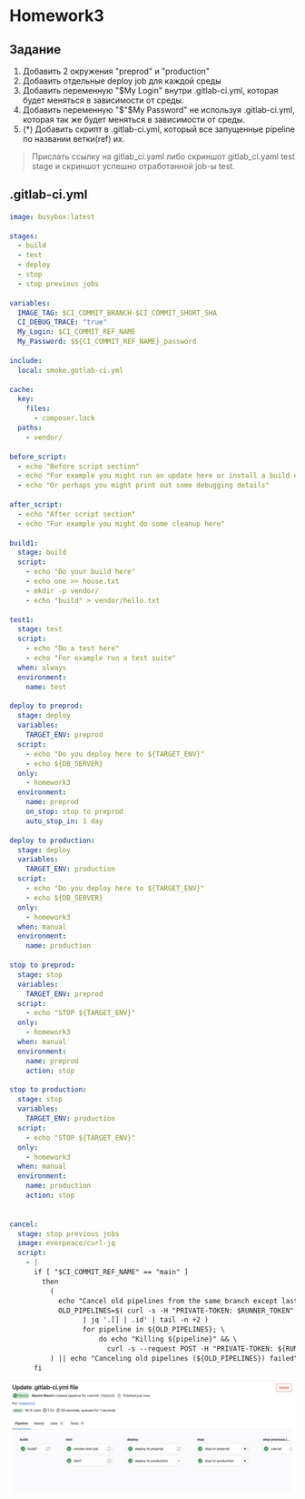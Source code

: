 # Homework3

## Задание
1. Добавить 2 окружения "preprod" и "production"
2. Добавить отдельные deploy job для каждой среды
3. Добавить переменную "$My Login" внутри .gitlab-ci.yml, которая будет меняться в зависимости от среды.
4. Добавить переменную "$"$My Password" не используя .gitlab-ci.yml, которая так же будет меняться в зависимости от среды.
5. (*) Добавить скрипт в .gitlab-ci.yml, который все запущенные pipeline по названии ветки(ref) их.

> Прислать ссылку на gitlab_ci.yaml либо скриншот gitlab_ci.yaml test stage и скриншот успешно отработанной job-ы test.

## .gitlab-ci.yml
```yaml
image: busybox:latest

stages:
  - build
  - test
  - deploy
  - stop
  - stop previous jobs

variables:
  IMAGE_TAG: $CI_COMMIT_BRANCH-$CI_COMMIT_SHORT_SHA
  CI_DEBUG_TRACE: "true"
  My_Login: $CI_COMMIT_REF_NAME
  My_Password: $${CI_COMMIT_REF_NAME}_password

include:
  local: smoke.gotlab-ci.yml

cache:
  key:
    files:
      - composer.lock
  paths:
    - vendor/

before_script:
  - echo "Before script section"
  - echo "For example you might run an update here or install a build dependency"
  - echo "Or perhaps you might print out some debugging details"

after_script:
  - echo "After script section"
  - echo "For example you might do some cleanup here"

build1:
  stage: build
  script:
    - echo "Do your build here"
    - echo one >> house.txt
    - mkdir -p vendor/
    - echo "build" > vendor/hello.txt

test1:
  stage: test
  script:
    - echo "Do a test here"
    - echo "For example run a test suite"
  when: always
  environment:
    name: test

deploy to preprod:
  stage: deploy
  variables:
    TARGET_ENV: preprod
  script:
    - echo "Do you deploy here to ${TARGET_ENV}"
    - echo ${DB_SERVER}
  only:
    - homework3
  environment:
    name: preprod
    on_stop: stop to preprod
    auto_stop_in: 1 day

deploy to production:
  stage: deploy
  variables:
    TARGET_ENV: production
  script:
    - echo "Do you deploy here to ${TARGET_ENV}"
    - echo ${DB_SERVER}
  only:
    - homework3
  when: manual
  environment:
    name: production

stop to preprod:
  stage: stop
  variables:
    TARGET_ENV: preprod
  script:
    - echo "STOP ${TARGET_ENV}"
  only:
    - homework3
  when: manual
  environment:
    name: preprod
    action: stop

stop to production:
  stage: stop
  variables:
    TARGET_ENV: production
  script:
    - echo "STOP ${TARGET_ENV}"
  only:
    - homework3
  when: manual
  environment:
    name: production
    action: stop


cancel:
  stage: stop previous jobs
  image: everpeace/curl-jq
  script:
    - |
      if [ "$CI_COMMIT_REF_NAME" == "main" ]
        then
          (
            echo "Cancel old pipelines from the same branch except last"
            OLD_PIPELINES=$( curl -s -H "PRIVATE-TOKEN: $RUNNER_TOKEN" "https://gitlab.com/api/v4/projects/${CI_PROJECT_ID}/pipelines?ref=${CI_COMMIT_REF_NAME}&status=running" \
                  | jq '.[] | .id' | tail -n +2 )
                  for pipeline in ${OLD_PIPELINES}; \
                      do echo "Killing ${pipeline}" && \
                        curl -s --request POST -H "PRIVATE-TOKEN: ${RUNNER_TOKEN}" "https://gitlab.com/api/v4/projects/${CI_PROJECT_ID}/pipelines/${pipeline}/cancel"; done
          ) || echo "Canceling old pipelines (${OLD_PIPELINES}) failed"
      fi


```
![Alt text](<fotos/Снимок экрана_1 (1).png>)